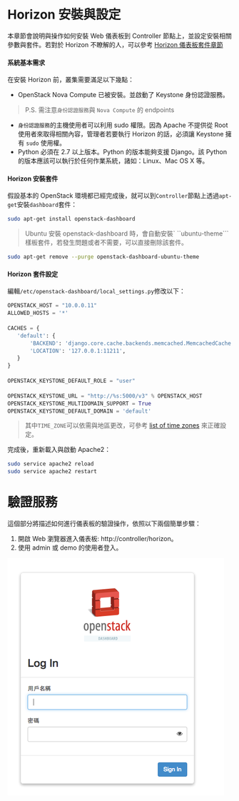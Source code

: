 # Horizon 安裝與設定
本章節會說明與操作如何安裝 Web 儀表板到 Controller 節點上，並設定安裝相關參數與套件。若對於 Horizon 不瞭解的人，可以參考 [Horizon 儀表板套件章節](../../../conceptions/horizon/README.md)

#### 系統基本需求
在安裝 Horizon 前，叢集需要滿足以下幾點：
* OpenStack Nova Compute 已被安裝。並啟動了 Keystone 身份認證服務。
> P.S. 需注意```身份認證服務```與 ```Nova Compute``` 的 endpoints

* ```身份認證服務```的主機使用者可以利用 sudo 權限。因為 Apache 不提供從 Root 使用者來取得相關內容，管理者若要執行 Horizon  的話，必須讓 Keystone 擁有 ```sudo``` 使用權。
* Python 必須在 2.7 以上版本。Python 的版本能夠支援 Django。該 Python 的版本應該可以執行於任何作業系統，諸如：Linux、Mac OS X 等。

#### Horizon 安裝套件
假設基本的 OpenStack 環境都已經完成後，就可以到```Controller```節點上透過```apt-get```安裝```dashboard```套件：
```sh
sudo apt-get install openstack-dashboard
```
> Ubuntu 安裝 openstack-dashboard 時，會自動安裝` ``ubuntu-theme``` 樣板套件，若發生問題或者不需要，可以直接刪除該套件。
```sh
sudo apt-get remove --purge openstack-dashboard-ubuntu-theme
```

#### Horizon 套件設定
編輯```/etc/openstack-dashboard/local_settings.py```修改以下：
```py
OPENSTACK_HOST = "10.0.0.11"
ALLOWED_HOSTS = '*'

CACHES = {
   'default': {
       'BACKEND': 'django.core.cache.backends.memcached.MemcachedCache',
       'LOCATION': '127.0.0.1:11211',
   }
}

OPENSTACK_KEYSTONE_DEFAULT_ROLE = "user"

OPENSTACK_KEYSTONE_URL = "http://%s:5000/v3" % OPENSTACK_HOST
OPENSTACK_KEYSTONE_MULTIDOMAIN_SUPPORT = True
OPENSTACK_KEYSTONE_DEFAULT_DOMAIN = 'default'
```
> 其中```TIME_ZONE```可以依需與地區更改，可參考 [list of time zones](https://en.wikipedia.org/wiki/List_of_tz_database_time_zones) 來正確設定。

完成後，重新載入與啟動 Apache2：
```sh
sudo service apache2 reload
sudo service apache2 restart
```

# 驗證服務
這個部分將描述如何進行儀表板的驗證操作，依照以下兩個簡單步驟：
1. 開啟 Web 瀏覽器進入儀表板: http://controller/horizon。
2. 使用 admin 或 demo 的使用者登入。

![horizon](images/horizon.png)
